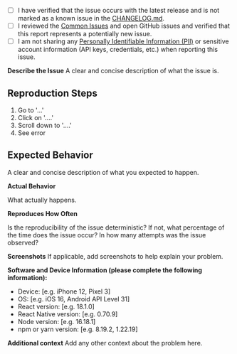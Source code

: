 
- [ ] I have verified that the issue occurs with the latest release and is not marked as a known issue in the [CHANGELOG.md](https://github.com/twilio/twilio-voice-react-native/blob/main/CHANGELOG.md).
- [ ] I reviewed the [Common Issues](https://github.com/twilio/twilio-voice-react-native/blob/main/COMMON_ISSUES.md) and open GitHub issues and verified that this report represents a potentially new issue.
- [ ] I am not sharing any [Personally Identifiable Information (PII)](https://www.twilio.com/docs/glossary/what-is-personally-identifiable-information-pii)
       or sensitive account information (API keys, credentials, etc.) when reporting this issue.

**Describe the Issue**
A clear and concise description of what the issue is.

## Reproduction Steps
1. Go to '...'
2. Click on '....'
3. Scroll down to '....'
4. See error

## Expected Behavior
A clear and concise description of what you expected to happen.

**Actual Behavior**

What actually happens.

**Reproduces How Often**

Is the reproducibility of the issue deterministic? If not, what percentage of the time does the issue occur? In how many attempts was the issue observed?

**Screenshots**
If applicable, add screenshots to help explain your problem.

**Software and Device Information (please complete the following information):**
 - Device: [e.g. iPhone 12, Pixel 3]
 - OS: [e.g. iOS 16, Android API Level 31]
 - React version: [e.g. 18.1.0]
 - React Native version: [e.g. 0.70.9]
 - Node version: [e.g. 16.18.1]
 - npm or yarn version: [e.g. 8.19.2, 1.22.19]

**Additional context**
Add any other context about the problem here.
